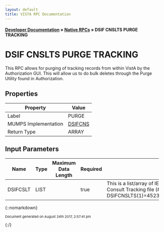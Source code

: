 ```yaml
---
layout: default
title: VISTA RPC Documentation
---
```


#### [Developer Documentation](../index) &#187; [Native RPCs](TableOfContents) &#187; DSIF CNSLTS PURGE TRACKING<br/>
# DSIF CNSLTS PURGE TRACKING

This RPC allows for purging of tracking records from within VistA by the Authorization GUI. This will allow us to do bulk deletes through the Purge Utility found in Authorization.

## Properties

Property | Value
--- | ---
Label | PURGE
MUMPS Implementation | [DSIFCNS](http://code.osehra.org/dox/Routine_DSIFCNS_source.html)
Return Type | ARRAY


## Input Parameters

Name | Type | Maximum Data Length | Required | Description
--- | --- | --- | --- | ---
DSIFCSLT | LIST |  | true | This is a list/array of IENs that need to be removed from the FBCS Consult Tracking file (#19655). Example: DSIFCNSLTS(1)&#x3D;4523DSIFCNSLTS(2)&#x3D;3452DSIFCNSLTS(3)&#x3D;5234



{::nomarkdown} <br/><p style="font-size: 11px">Document generated on August 24th 2017, 2:57:41 pm</p>{:/}